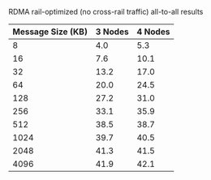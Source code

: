 RDMA rail-optimized (no cross-rail traffic) all-to-all results

| Message Size (KB) | 3 Nodes | 4 Nodes | 
|-------------------|---------|---------|
| 8                 | 4.0     | 5.3     |
| 16                | 7.6     | 10.1    |
| 32                | 13.2    | 17.0    |
| 64                | 20.0    | 24.5    |
| 128               | 27.2    | 31.0    |
| 256               | 33.1    | 35.9    |
| 512               | 38.5    | 38.7    |
| 1024              | 39.7    | 40.5    |
| 2048              | 41.3    | 41.5    |
| 4096              | 41.9    | 42.1    |